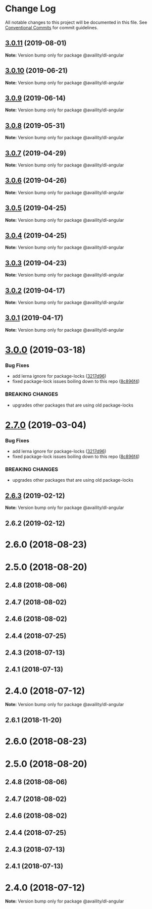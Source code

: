# Change Log

All notable changes to this project will be documented in this file.
See [Conventional Commits](https://conventionalcommits.org) for commit guidelines.

## [3.0.11](https://github.com/Availity/sdk-js/compare/@availity/dl-angular@3.0.10...@availity/dl-angular@3.0.11) (2019-08-01)

**Note:** Version bump only for package @availity/dl-angular





## [3.0.10](https://github.com/Availity/sdk-js/compare/@availity/dl-angular@3.0.9...@availity/dl-angular@3.0.10) (2019-06-21)

**Note:** Version bump only for package @availity/dl-angular





## [3.0.9](https://github.com/Availity/sdk-js/compare/@availity/dl-angular@3.0.8...@availity/dl-angular@3.0.9) (2019-06-14)

**Note:** Version bump only for package @availity/dl-angular





## [3.0.8](https://github.com/Availity/sdk-js/compare/@availity/dl-angular@3.0.7...@availity/dl-angular@3.0.8) (2019-05-31)

**Note:** Version bump only for package @availity/dl-angular





## [3.0.7](https://github.com/Availity/sdk-js/compare/@availity/dl-angular@3.0.6...@availity/dl-angular@3.0.7) (2019-04-29)

**Note:** Version bump only for package @availity/dl-angular





## [3.0.6](https://github.com/Availity/sdk-js/compare/@availity/dl-angular@3.0.5...@availity/dl-angular@3.0.6) (2019-04-26)

**Note:** Version bump only for package @availity/dl-angular





## [3.0.5](https://github.com/Availity/sdk-js/compare/@availity/dl-angular@3.0.4...@availity/dl-angular@3.0.5) (2019-04-25)

**Note:** Version bump only for package @availity/dl-angular





## [3.0.4](https://github.com/Availity/sdk-js/compare/@availity/dl-angular@3.0.3...@availity/dl-angular@3.0.4) (2019-04-25)

**Note:** Version bump only for package @availity/dl-angular





## [3.0.3](https://github.com/Availity/sdk-js/compare/@availity/dl-angular@3.0.2...@availity/dl-angular@3.0.3) (2019-04-23)

**Note:** Version bump only for package @availity/dl-angular





## [3.0.2](https://github.com/Availity/sdk-js/compare/@availity/dl-angular@3.0.1...@availity/dl-angular@3.0.2) (2019-04-17)

**Note:** Version bump only for package @availity/dl-angular





## [3.0.1](https://github.com/Availity/sdk-js/compare/@availity/dl-angular@3.0.0...@availity/dl-angular@3.0.1) (2019-04-17)

**Note:** Version bump only for package @availity/dl-angular





# [3.0.0](https://github.com/Availity/sdk-js/compare/@availity/dl-angular@2.6.3...@availity/dl-angular@3.0.0) (2019-03-18)


### Bug Fixes

* add lerna ignore for package-locks ([3217d96](https://github.com/Availity/sdk-js/commit/3217d96))
* fixed package-lock issues boiling down to this repo ([8c896f4](https://github.com/Availity/sdk-js/commit/8c896f4))


### BREAKING CHANGES

* upgrades other packages that are using old package-locks





# [2.7.0](https://github.com/Availity/sdk-js/compare/@availity/dl-angular@2.6.3...@availity/dl-angular@2.7.0) (2019-03-04)


### Bug Fixes

* add lerna ignore for package-locks ([3217d96](https://github.com/Availity/sdk-js/commit/3217d96))
* fixed package-lock issues boiling down to this repo ([8c896f4](https://github.com/Availity/sdk-js/commit/8c896f4))


### BREAKING CHANGES

* upgrades other packages that are using old package-locks





## [2.6.3](https://github.com/Availity/sdk-js/compare/@availity/dl-angular@2.6.2...@availity/dl-angular@2.6.3) (2019-02-12)

**Note:** Version bump only for package @availity/dl-angular





## 2.6.2 (2019-02-12)



# 2.6.0 (2018-08-23)



# 2.5.0 (2018-08-20)



## 2.4.8 (2018-08-06)



## 2.4.7 (2018-08-02)



## 2.4.6 (2018-08-02)



## 2.4.4 (2018-07-25)



## 2.4.3 (2018-07-13)



## 2.4.1 (2018-07-13)



# 2.4.0 (2018-07-12)

**Note:** Version bump only for package @availity/dl-angular





<a name="2.6.1"></a>
## 2.6.1 (2018-11-20)



<a name="2.6.0"></a>
# 2.6.0 (2018-08-23)



<a name="2.5.0"></a>
# 2.5.0 (2018-08-20)



<a name="2.4.8"></a>
## 2.4.8 (2018-08-06)



<a name="2.4.7"></a>
## 2.4.7 (2018-08-02)



<a name="2.4.6"></a>
## 2.4.6 (2018-08-02)



<a name="2.4.4"></a>
## 2.4.4 (2018-07-25)



<a name="2.4.3"></a>
## 2.4.3 (2018-07-13)



<a name="2.4.1"></a>
## 2.4.1 (2018-07-13)



<a name="2.4.0"></a>
# 2.4.0 (2018-07-12)




**Note:** Version bump only for package @availity/dl-angular
